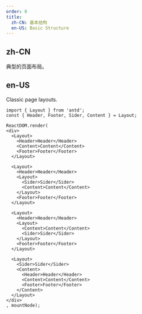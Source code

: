 ```yaml
---
order: 0
title:
  zh-CN: 基本结构
  en-US: Basic Structure
---
```


## zh-CN

典型的页面布局。

## en-US

Classic page layouts.

````__react
import { Layout } from 'antd';
const { Header, Footer, Sider, Content } = Layout;

ReactDOM.render(
<div>
  <Layout>
    <Header>Header</Header>
    <Content>Content</Content>
    <Footer>Footer</Footer>
  </Layout>

  <Layout>
    <Header>Header</Header>
    <Layout>
      <Sider>Sider</Sider>
      <Content>Content</Content>
    </Layout>
    <Footer>Footer</Footer>
  </Layout>

  <Layout>
    <Header>Header</Header>
    <Layout>
      <Content>Content</Content>
      <Sider>Sider</Sider>
    </Layout>
    <Footer>Footer</Footer>
  </Layout>

  <Layout>
    <Sider>Sider</Sider>
    <Content>
      <Header>Header</Header>
      <Content>Content</Content>
      <Footer>Footer</Footer>
    </Content>
  </Layout>
</div>
, mountNode);
````

<style>
#components-layout-demo-basic .code-box-demo {
  text-align: center;
}
#components-layout-demo-basic .ant-layout-header,
#components-layout-demo-basic .ant-layout-footer {
  background: #7dbcea;
  color: #fff;
}
#components-layout-demo-basic .ant-layout-footer {
  line-height: 1.5;
}
#components-layout-demo-basic .ant-layout-sider {
  background: #3ba0e9;
  color: #fff;
  line-height: 120px;
}
#components-layout-demo-basic .ant-layout-content {
  background: rgba(16, 142, 233, 1);
  color: #fff;
  min-height: 120px;
  line-height: 120px;
}
#components-layout-demo-basic > .code-box-demo > div > .ant-layout {
  margin-bottom: 48px;
}
#components-layout-demo-basic > .code-box-demo > div > .ant-layout:last-child {
  margin: 0;
}
</style>
